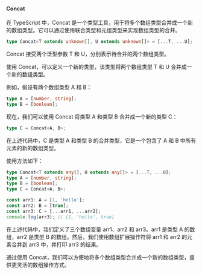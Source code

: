 #### Concat

在 TypeScript 中，Concat 是一个类型工具，用于将多个数组类型合并成一个新的数组类型。它可以通过使用联合类型和元组类型来实现数组类型的合并。

```ts
type Concat<T extends unknown[], U extends unknown[]> = [...T, ...U];
```
Concat 接受两个泛型参数 T 和 U，分别表示待合并的两个数组类型。

使用 Concat，可以定义一个新的类型，该类型将两个数组类型 T 和 U 合并成一个新的数组类型。

例如，假设有两个数组类型 A 和 B：

```ts
type A = [number, string];
type B = [boolean];
```
现在，我们可以使用 Concat 将类型 A 和类型 B 合并成一个新的类型 C：

```ts
type C = Concat<A, B>;
```
在上述代码中，C 是类型 A 和类型 B 的合并类型，它是一个包含了 A 和 B 中所有元素的新的数组类型。

使用方法如下：

```ts
type Concat<T extends any[], U extends any[]> = [...T, ...U];
type A = [number, string];
type B = [boolean];
type C = Concat<A, B>;

const arr1: A = [1, 'hello'];
const arr2: B = [true];
const arr3: C = [...arr1, ...arr2];
console.log(arr3); // [1, 'hello', true]

```
在上述代码中，我们定义了三个数组变量 arr1、arr2 和 arr3。arr1 是类型 A 的数组，arr2 是类型 B 的数组。然后，我们使用数组扩展操作符将 arr1 和 arr2 的元素合并到 arr3 中，并打印 arr3 的结果。

通过使用 Concat，我们可以方便地将多个数组类型合并成一个新的数组类型，提供更灵活的数组操作方式。